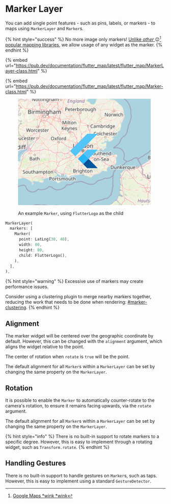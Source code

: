 # Marker Layer

You can add single point features - such as pins, labels, or markers - to maps using `MarkerLayer` and `Marker`s.

{% hint style="success" %}
No more image only markers! [Unlike _other_ ](https://github.com/flutter/flutter/issues/24213)😉[^1][ popular mapping libraries](https://github.com/flutter/flutter/issues/24213), we allow usage of any widget as the marker.
{% endhint %}

{% embed url="https://pub.dev/documentation/flutter_map/latest/flutter_map/MarkerLayer-class.html" %}

{% embed url="https://pub.dev/documentation/flutter_map/latest/flutter_map/Marker-class.html" %}

<figure><img src="../.gitbook/assets/ExampleMarker.png" alt=""><figcaption><p>An example <code>Marker</code>, using <code>FlutterLogo</code> as the child</p></figcaption></figure>

```dart
MarkerLayer(
  markers: [
    Marker(
      point: LatLng(30, 40),
      width: 80,
      height: 80,
      child: FlutterLogo(),
    ),
  ],
),
```

{% hint style="warning" %}
Excessive use of markers may create performance issues.

Consider using a clustering plugin to merge nearby markers together, reducing the work that needs to be done when rendering: [#marker-clustering](../plugins/list.md#marker-clustering "mention").
{% endhint %}

## Alignment

The marker widget will be centered over the geographic coordinate by default. However, this can be changed with the `alignment` argument, which aligns the widget relative to the point.

The center of rotation when `rotate` is `true` will be the point.

The default alignment for all `Marker`s within a `MarkerLayer` can be set by changing the same property on the `MarkerLayer`.

## Rotation

It is possible to enable the `Marker` to automatically counter-rotate to the camera's rotation, to ensure it remains facing upwards, via the `rotate` argument.

The default alignment for all `Marker`s within a `MarkerLayer` can be set by changing the same property on the `MarkerLayer`.

{% hint style="info" %}
There is no built-in support to rotate markers to a specific degree. However, this is easy to implement through a rotating widget, such as `Transform.rotate`.
{% endhint %}

## Handling Gestures

There is no built-in support to handle gestures on `Marker`s, such as taps. However, this is easy to implement using a standard `GestureDetector`.

[^1]: [Google Maps \*wink \*wink](https://github.com/flutter/flutter/issues/24213)

